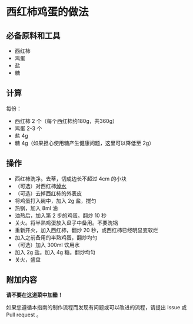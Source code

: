# 西红柿鸡蛋的做法

## 必备原料和工具

* 西红柿
* 鸡蛋
* 盐
* 糖

## 计算

每份：

* 西红柿 2 个（每个西红柿约180g，共360g）
* 鸡蛋 2-3 个
* 盐 4g
* 糖 4g（如果担心使用糖产生健康问题，这里可以降低至 2g）

## 操作

* 西红柿洗净。去蒂，切成边长不超过 4cm 的小块
* （可选）对西红柿[焯水](../../tips/learn/焯水.md)
* （可选）去掉西红柿的外表皮
* 将鸡蛋打入碗中，加入 2g 盐，搅匀
* 热锅，加入 8ml 油
* 油热后，加入第 2 步的鸡蛋。翻炒 10 秒
* 关火。将半熟鸡蛋放入盘子中备用。不要洗锅
* 重新开火，加入西红柿，翻炒 20 秒，或西红柿已经明显变软烂
* 加入之前备用的半熟鸡蛋，翻炒均匀
* （可选）加入 300ml 饮用水
* 加入 2g 盐。加入 4g 糖。翻炒均匀
* 关火，盛盘

## 附加内容

**请不要在这道菜中加醋！**

如果您遵循本指南的制作流程而发现有问题或可以改进的流程，请提出 Issue 或 Pull request 。

